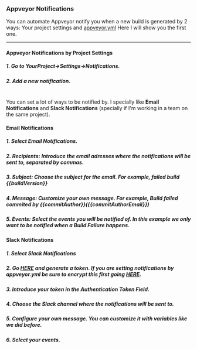 ### Appveyor Notifications <br>

You can automate Appveyor notify you when a new build is generated by 2 ways: Your project settings and [appveyor.yml](https://www.appveyor.com/docs/notifications/)
Here I will show you the first one.

---

#### Appveyor Notifications by Project Settings <br>

##### 1. Go to YourProject->Settings->Notifications.
##### 2. Add a new notification.

<br>You can set a lot of ways to be notified by. I specially like **Email Notifications** and **Slack Notifications** (specially if I'm working in a team on the same project).

####   Email Notifications <br>
  
#####   1. Select Email Notifications.
#####   2. Recipients: Introduce the email adresses where the notifications will be sent to, separated by commas.
#####   3. Subject: Choose the subject for the email. For example, failed build {{buildVersion}}
#####   4. Message: Customize your own message. For example, Build failed commited by {{commitAuthor}}({{commitAuthorEmail}})
#####   5. Events: Select the events you will be notified of. In this example we only want to be notified when a Build Failure happens.
  
####   Slack Notifications
  
#####   1. Select Slack Notifications
#####   2. Go [HERE](https://api.slack.com/custom-integrations/legacy-tokens) and generate a token. If you are setting notifications by appveyor.yml be sure to encrypt this first going [HERE](https://ci.appveyor.com/tools/encrypt).
#####   3. Introduce your token in the Authentication Token Field.
#####   4. Choose the Slack channel where the notifications will be sent to.
#####   5. Configure your own message. You can customize it with variables like we did before.
#####   6. Select your events.
  
